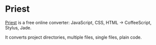 Priest
==========

[Priest](http://priest.meteor.com/) is a free online converter: JavaScript, CSS, HTML → CoffeeScript, Stylus, Jade.

It converts project directories, multiple files, single files, plain code.
